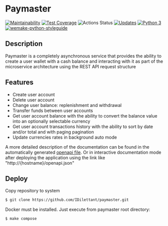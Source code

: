# Paymaster
[![Maintainability](https://api.codeclimate.com/v1/badges/4481ecf0fcbcab01225b/maintainability)](https://codeclimate.com/github/IDilettant/paymaster/maintainability)
[![Test Coverage](https://api.codeclimate.com/v1/badges/4481ecf0fcbcab01225b/test_coverage)](https://codeclimate.com/github/IDilettant/paymaster/test_coverage)
![Actions Status](https://github.com/IDilettant/paymaster/actions/workflows/tests_and_linters.yaml/badge.svg)
[![Updates](https://pyup.io/repos/github/IDilettant/paymaster/shield.svg)](https://pyup.io/repos/github/IDilettant/paymaster/)
[![Python 3](https://pyup.io/repos/github/IDilettant/paymaster/python-3-shield.svg)](https://pyup.io/repos/github/IDilettant/paymaster/)
[![wemake-python-styleguide](https://img.shields.io/badge/style-wemake-000000.svg)](https://github.com/wemake-services/wemake-python-styleguide)


## Description
Paymaster is a completely asynchronous service that provides the ability to create a user wallet with a cash balance and
interacting with it as part of the microservice architecture using the REST API request structure

## Features
- Create user account
- Delete user account
- Change user balance: replenishment and withdrawal
- Transfer funds between user accounts
- Get user account balance with the ability to convert the balance value into an optionally selectable currency
- Get user account transactions history with the ability to sort by date and/or total and with paging pagination
- Update currencies rates in background auto mode

A more detailed description of the documentation can be found in the automatically generated [openapi file](https://github.com/IDilettant/paymaster/blob/main/doc/openapi.yml).
Or in interactive documentation mode after deploying the application using the link like "http://{hostname}/openapi.json"

## Deploy
Copy repository to system
```bash
$ git clone https://github.com/IDilettant/paymaster.git
```
Docker must be installed. Just execute from paymaster root directory:
```bash
$ make compose
```
